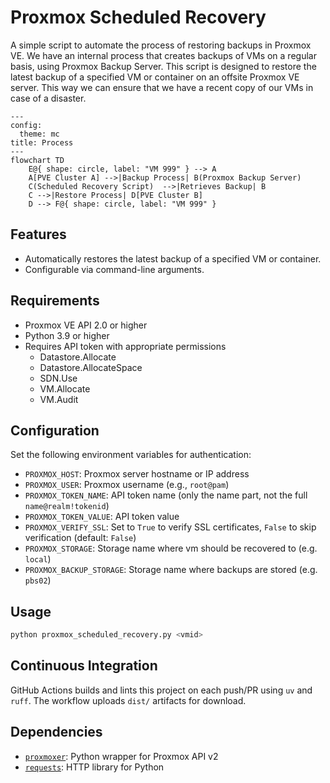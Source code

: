 # Proxmox Scheduled Recovery

A simple script to automate the process of restoring backups in Proxmox VE.
We have an internal process that creates backups of VMs on a regular basis, using Proxmox Backup Server.
This script is designed to restore the latest backup of a specified VM or container on an offsite Proxmox VE server.
This way we can ensure that we have a recent copy of our VMs in case of a disaster.

```mermaid
---
config:
  theme: mc
title: Process
---
flowchart TD
    E@{ shape: circle, label: "VM 999" } --> A
    A[PVE Cluster A] -->|Backup Process| B(Proxmox Backup Server)
    C(Scheduled Recovery Script)  -->|Retrieves Backup| B
    C -->|Restore Process| D[PVE Cluster B]
    D --> F@{ shape: circle, label: "VM 999" }
```

## Features
- Automatically restores the latest backup of a specified VM or container.
- Configurable via command-line arguments.

## Requirements
- Proxmox VE API 2.0 or higher
- Python 3.9 or higher
- Requires API token with appropriate permissions
    - Datastore.Allocate
    - Datastore.AllocateSpace
    - SDN.Use
    - VM.Allocate
    - VM.Audit

## Configuration
Set the following environment variables for authentication:
- `PROXMOX_HOST`: Proxmox server hostname or IP address
- `PROXMOX_USER`: Proxmox username (e.g., `root@pam`)
- `PROXMOX_TOKEN_NAME`: API token name (only the name part, not the full `name@realm!tokenid`)
- `PROXMOX_TOKEN_VALUE`: API token value
- `PROXMOX_VERIFY_SSL`: Set to `True` to verify SSL certificates, `False` to skip verification (default: `False`)
- `PROXMOX_STORAGE`: Storage name where vm should be recovered to (e.g. `local`)
- `PROXMOX_BACKUP_STORAGE`: Storage name where backups are stored (e.g. `pbs02`)

## Usage
```bash
python proxmox_scheduled_recovery.py <vmid>
```

## Continuous Integration
GitHub Actions builds and lints this project on each push/PR using `uv` and `ruff`.
The workflow uploads `dist/` artifacts for download.


## Dependencies
- [`proxmoxer`](https://github.com/proxmoxer/proxmoxer/): Python wrapper for Proxmox API v2
- [`requests`](https://pypi.org/project/requests/): HTTP library for Python
